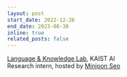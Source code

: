 ```yaml
---
layout: post
start_date: 2022-12-26
end_date: 2023-08-30
inline: true
related_posts: false
---
```


[Language & Knowledge Lab](https://lklab.kaist.ac.kr/), KAIST AI  
Research intern, hosted by [Minjoon Seo](https://seominjoon.github.io/)